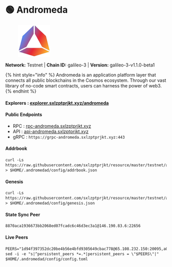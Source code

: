 # 🟢 Andromeda

<figure><img src="../../.gitbook/assets/andromeda.png" alt=""><figcaption></figcaption></figure>

**Network:** Testnet | **Chain ID:** galileo-3 | **Version:** galileo-3-v1.1.0-beta1

{% hint style="info" %}
Andromeda is an application platform layer that connects all public blockchains in the Cosmos ecosystem. Through our vast library of no-code smart contracts, users can harness the power of web3.
{% endhint %}

#### **Explorers** : [explorer.sxlzptprjkt.xyz/andromeda](https://explorer.sxlzptprjkt.xyz/andromeda)

#### **Public Endpoints**

* RPC : [rpc-andromeda.sxlzptprjkt.xyz](https://rpc-andromeda.sxlzptprjkt.xyz)
* API : [api-andromeda.sxlzptprjkt.xyz](https://api-andromeda.sxlzptprjkt.xyz)
* gRPC : `https://grpc-andromeda.sxlzptprjkt.xyz:443`

#### **Addrbook**
```
curl -Ls https://raw.githubusercontent.com/sxlzptprjkt/resource/master/testnet/andromeda/addrbook.json > $HOME/.andromedad/config/addrbook.json
```

#### **Genesis**
```
curl -Ls https://raw.githubusercontent.com/sxlzptprjkt/resource/master/testnet/andromeda/genesis.json > $HOME/.andromedad/config/genesis.json
```

#### **State Sync Peer**
```
8870aca1936673bb2068ed07fcadc6c46d3ec3a1@146.190.83.6:22656
```

#### **Live Peers**
```
PEERS="1d94f397352dc20be4b56e4bfd9305649cbac778@65.108.232.150:20095,a03f2662a9520e34aee6fd561a8a126795f9420d@65.109.93.58:45656,bd323d2c7ce260b831d20923d390e4a1623f32c4@213.239.215.195:20095,334a842f175c2c24c6b11e8bce39c9d3443471ae@38.242.213.79:26656,7ac17e470c16814be55aa02a1611b23a3fba3097@75.119.141.16:26656,749114faeb62649d94b8ed496efbdcd4a08b2e3e@136.243.93.134:20095,642a71c36bc4983b6ab90fce65d3ee7584b7a86c@88.99.161.162:47656,2659bfc2e13709467f5e231f82409586ee32e541@65.108.197.169:15656,e95899eb682e517d74449dd575073daf1a3266d5@135.181.208.169:27656,247f3c2bed475978af238d97be68226c1f084180@88.99.164.158:4376"
sed -i -e "s|^persistent_peers *=.*|persistent_peers = \"$PEERS\"|" $HOME/.andromedad/config/config.toml
```
